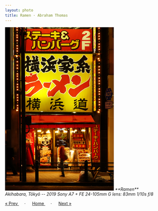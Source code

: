 ```yaml
---
layout: photo
title: Ramen · Abraham Thomas
---
```


<img src="/assets/photos/Ramen.jpg" width="360px" class="photo">

<i>
**Ramen**  
Akihabara, Tōkyō -- 2019  
Sony A7 + FE 24-105mm G lens: 83mm 1/10s f/8  
</i>

<a href="/travel/texture"> &laquo; Prev </a> &emsp; · &emsp; 
<a href="/travel"> Home </a> &emsp; · &emsp; 
<a href="/travel/rush"> Next &raquo; </a>
